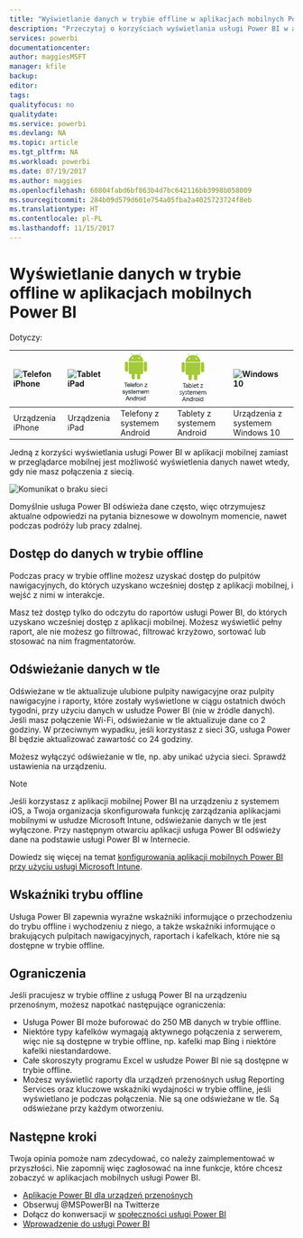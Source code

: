 ```yaml
---
title: "Wyświetlanie danych w trybie offline w aplikacjach mobilnych Power BI"
description: "Przeczytaj o korzyściach wyświetlania usługi Power BI w aplikacji mobilnej zamiast w przeglądarce mobilnej: możesz zobaczyć swoje dane nawet wtedy, gdy nie masz połączenia z siecią."
services: powerbi
documentationcenter: 
author: maggiesMSFT
manager: kfile
backup: 
editor: 
tags: 
qualityfocus: no
qualitydate: 
ms.service: powerbi
ms.devlang: NA
ms.topic: article
ms.tgt_pltfrm: NA
ms.workload: powerbi
ms.date: 07/19/2017
ms.author: maggies
ms.openlocfilehash: 60804fabd6bf863b4d7bc642116bb3998b058009
ms.sourcegitcommit: 284b09d579d601e754a05fba2a4025723724f8eb
ms.translationtype: HT
ms.contentlocale: pl-PL
ms.lasthandoff: 11/15/2017
---
```

# <a name="view-your-data-offline-in-the-power-bi-mobile-apps"></a>Wyświetlanie danych w trybie offline w aplikacjach mobilnych Power BI
Dotyczy:

| ![Telefon iPhone](media/mobile-apps-offline-data/iphone-logo-50-px.png) | ![Tablet iPad](media/mobile-apps-offline-data/ipad-logo-50-px.png) | ![Telefon z systemem Android](media/mobile-apps-offline-data/android-phone-logo-50-px.png) | ![Tablet z systemem Android](media/mobile-apps-offline-data/android-tablet-logo-50-px.png) | ![Windows 10](media/mobile-apps-offline-data/win-10-logo-50-px.png) |
|:--- |:--- |:--- |:--- |:--- |
| Urządzenia iPhone |Urządzenia iPad |Telefony z systemem Android |Tablety z systemem Android |Urządzenia z systemem Windows 10 |

Jedną z korzyści wyświetlania usługi Power BI w aplikacji mobilnej zamiast w przeglądarce mobilnej jest możliwość wyświetlenia danych nawet wtedy, gdy nie masz połączenia z siecią. 

![Komunikat o braku sieci](media/mobile-apps-offline-data/power-bi-iphone-no-network.png)

Domyślnie usługa Power BI odświeża dane często, więc otrzymujesz aktualne odpowiedzi na pytania biznesowe w dowolnym momencie, nawet podczas podróży lub pracy zdalnej.

## <a name="data-access-while-youre-offline"></a>Dostęp do danych w trybie offline
Podczas pracy w trybie offline możesz uzyskać dostęp do pulpitów nawigacyjnych, do których uzyskano wcześniej dostęp z aplikacji mobilnej, i wejść z nimi w interakcje.

Masz też dostęp tylko do odczytu do raportów usługi Power BI, do których uzyskano wcześniej dostęp z aplikacji mobilnej. Możesz wyświetlić pełny raport, ale nie możesz go filtrować, filtrować krzyżowo, sortować lub stosować na nim fragmentatorów.

## <a name="background-data-refresh"></a>Odświeżanie danych w tle
Odświeżane w tle aktualizuje ulubione pulpity nawigacyjne oraz pulpity nawigacyjne i raporty, które zostały wyświetlone w ciągu ostatnich dwóch tygodni, przy użyciu danych w usłudze Power BI (nie w źródle danych). Jeśli masz połączenie Wi-Fi, odświeżanie w tle aktualizuje dane co 2 godziny. W przeciwnym wypadku, jeśli korzystasz z sieci 3G, usługa Power BI będzie aktualizować zawartość co 24 godziny.

Możesz wyłączyć odświeżanie w tle, np. aby unikać użycia sieci. Sprawdź ustawienia na urządzeniu.

> [!NOTE]
> Jeśli korzystasz z aplikacji mobilnej Power BI na urządzeniu z systemem iOS, a Twoja organizacja skonfigurowała funkcję zarządzania aplikacjami mobilnymi w usłudze Microsoft Intune, odświeżanie danych w tle jest wyłączone. Przy następnym otwarciu aplikacji usługa Power BI odświeży dane na podstawie usługi Power BI w Internecie.
> 
> Dowiedz się więcej na temat [konfigurowania aplikacji mobilnych Power BI przy użyciu usługi Microsoft Intune](service-admin-mobile-intune.md). 
> 
> 

## <a name="offline-indicators"></a>Wskaźniki trybu offline
Usługa Power BI zapewnia wyraźne wskaźniki informujące o przechodzeniu do trybu offline i wychodzeniu z niego, a także wskaźniki informujące o brakujących pulpitach nawigacyjnych, raportach i kafelkach, które nie są dostępne w trybie offline.

## <a name="limitations"></a>Ograniczenia
Jeśli pracujesz w trybie offline z usługą Power BI na urządzeniu przenośnym, możesz napotkać następujące ograniczenia:

* Usługa Power BI może buforować do 250 MB danych w trybie offline.
* Niektóre typy kafelków wymagają aktywnego połączenia z serwerem, więc nie są dostępne w trybie offline, np. kafelki map Bing i niektóre kafelki niestandardowe.
* Całe skoroszyty programu Excel w usłudze Power BI nie są dostępne w trybie offline.
* Możesz wyświetlić raporty dla urządzeń przenośnych usług Reporting Services oraz kluczowe wskaźniki wydajności w trybie offline, jeśli wyświetlano je podczas połączenia. Nie są one odświeżane w tle. Są odświeżane przy każdym otworzeniu. 

## <a name="next-steps"></a>Następne kroki
Twoja opinia pomoże nam zdecydować, co należy zaimplementować w przyszłości. Nie zapomnij więc zagłosować na inne funkcje, które chcesz zobaczyć w aplikacjach mobilnych usługi Power BI. 

* [Aplikacje Power BI dla urządzeń przenośnych](mobile-apps-for-mobile-devices.md)
* Obserwuj @MSPowerBI na Twitterze
* Dołącz do konwersacji w [społeczności usługi Power BI](http://community.powerbi.com/)
* [Wprowadzenie do usługi Power BI](service-get-started.md)

